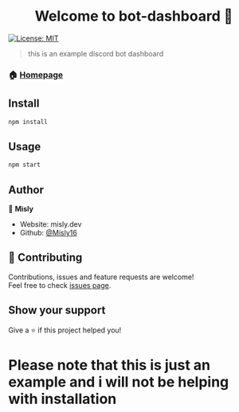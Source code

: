 <h1 align="center">Welcome to bot-dashboard 👋</h1>
<p>

  <a href="#" target="_blank">
    <img alt="License: MIT" src="https://img.shields.io/badge/License-MIT-yellow.svg" />
  </a>
</p>

> this is an  example discord bot dashboard   

### 🏠 [Homepage](https://github.com/Misly16/bot-dashboard)

## Install

```sh
npm install
```

## Usage

```sh
npm start  
```

## Author

👤 **Misly**

* Website: misly.dev
* Github: [@Misly16  ](https://github.com/Misly16  )

## 🤝 Contributing

Contributions, issues and feature requests are welcome!<br />Feel free to check [issues page](https://github.com/Misly16/bot-dashboard/issues). 

## Show your support

Give a ⭐️ if this project helped you!

# Please note that this is just an example and i will not be helping with installation
